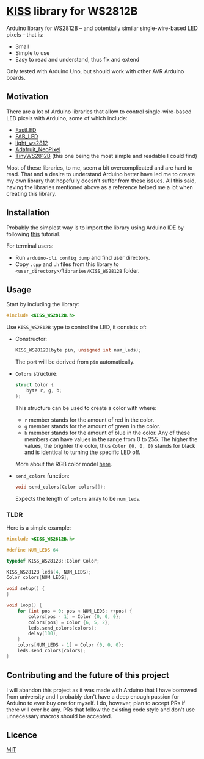 # [KISS](https://en.wikipedia.org/wiki/KISS_principle) library for WS2812B
Arduino library for WS2812B – and potentially similar single-wire-based LED pixels – that is:
- Small
- Simple to use
- Easy to read and understand, thus fix and extend

Only tested with Arduino Uno, but should work with other AVR Arduino boards.

## Motivation
There are a lot of Arduino libraries that allow to control single-wire-based LED pixels with Arduino, some of which include:
- [FastLED](https://github.com/FastLED/FastLED)
- [FAB_LED](https://github.com/sonyhome/FAB_LED)
- [light_ws2812](https://github.com/cpldcpu/light_ws2812)
- [Adafruit_NeoPixel](https://github.com/adafruit/Adafruit_NeoPixel)
- [TinyWS2812B](https://github.com/derAndroidPro/TinyWS2812B) (this one being the most simple and readable I could find)

Most of these libraries, to me, seem a bit overcomplicated and are hard to read. That and a desire to understand Arduino better have led me to create my own library that hopefully doesn't suffer from these issues.
All this said, having the libraries mentioned above as a reference helped me a lot when creating this library.

## Installation
Probably the simplest way is to import the library using Arduino IDE by following [this](https://docs.arduino.cc/software/ide-v1/tutorials/installing-libraries#importing-a-zip-library) tutorial.

For terminal users:
- Run `arduino-cli config dump` and find user directory.
- Copy `.cpp` and `.h` files from this library to `<user_directory>/libraries/KISS_WS2812B` folder.

## Usage
Start by including the library:
```cpp
#include <KISS_WS2812B.h>
```
Use `KISS_WS2812B` type to control the LED, it consists of:
- Constructor:
    ```cpp
    KISS_WS2812B(byte pin, unsigned int num_leds);
    ```
    The port will be derived from `pin` automatically.
- `Colors` structure:
    ```cpp
    struct Color {
        byte r, g, b;
    };
    ```
    This structure can be used to create a color with where:
    - `r` member stands for the amount of red in the color.
    - `g` member stands for the amount of green in the color.
    - `b` member stands for the amount of blue in the color.
    Any of these members can have values in the range from 0 to 255. The higher the values, the brighter the color, thus `Color {0, 0, 0}` stands for black and is identical to turning the specific LED off.

    More about the RGB color model [here](https://en.wikipedia.org/wiki/RGB_color_model).
- `send_colors` function:
    ```cpp
    void send_colors(Color colors[]);
    ```
    Expects the length of `colors` array to be `num_leds`.

### TLDR
Here is a simple example:
```cpp
#include <KISS_WS2812B.h>

#define NUM_LEDS 64

typedef KISS_WS2812B::Color Color;

KISS_WS2812B leds(4, NUM_LEDS);
Color colors[NUM_LEDS];

void setup() {
}

void loop() {
    for (int pos = 0; pos < NUM_LEDS; ++pos) {
        colors[pos - 1] = Color {0, 0, 0};
        colors[pos] = Color {6, 5, 2};
        leds.send_colors(colors);
        delay(100);
    }
    colors[NUM_LEDS - 1] = Color {0, 0, 0};
    leds.send_colors(colors);
}
```

## Contributing and the future of this project
I will abandon this project as it was made with Arduino that I have borrowed from university and I probably don't have a deep enough passion for Arduino to ever buy one for myself. I do, however, plan to accept PRs if there will ever be any. PRs that follow the existing code style and don't use unnecessary macros should be accepted.

## Licence
[MIT](./LICENSE)

